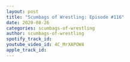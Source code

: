 ```yaml
---
layout: post
title: "Scumbags of Wrestling: Episode #116"
date: 2020-08-26
categories: scumbags-of-wrestling
author: scumbags-of-wrestling
spotify_track_id: 
youtube_video_id: 4C_MrXAPOW4
apple_track_id: 
---
```

